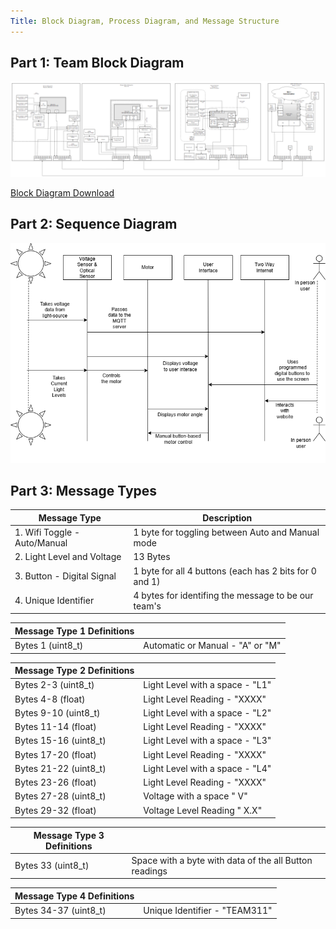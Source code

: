 ```yaml
---
Title: Block Diagram, Process Diagram, and Message Structure 
---
```

## Part 1: Team Block Diagram
<img src="https://raw.githubusercontent.com/EGR314-2025-S-311/T311.github.io/refs/heads/main/images/TeamBLOCK.png">

[Block Diagram Download](https://github.com/EGR314-2025-S-311/T311.github.io/blob/main/images/Team%20Block%20Diagram.pdf)

## Part 2: Sequence Diagram
<img src="https://github.com/EGR314-2025-S-311/T311.github.io/blob/main/images/_Sequence%20Diagram%20.drawio.png?raw=true">

## Part 3: Message Types

| Message Type                              | Description                                                      |
| ----------------------------------------- | ---------------------------------------------------------------- |
| 1. Wifi Toggle - Auto/Manual              | 1 byte for toggling between Auto and Manual mode                 | 
| 2. Light Level and Voltage                | 13 Bytes                                                         |
| 3. Button - Digital Signal                | 1 byte for all 4 buttons (each has 2 bits for 0 and 1)           |
| 4. Unique Identifier                      | 4 bytes for identifing the message to be our team's              | 

| Message Type 1 Definitions                |                                                                  |
| ----------------------------------------- | ---------------------------------------------------------------- |
| Bytes 1 (uint8_t)                        | Automatic or Manual - "A" or "M"                                 |

| Message Type 2 Definitions                |                                                                  |
| ----------------------------------------- | ---------------------------------------------------------------- |
| Bytes 2-3 (uint8_t)                     | Light Level with a space - "L1"                                  |
| Bytes 4-8 (float)                         | Light Level Reading - "XXXX"                                     |
| Bytes 9-10 (uint8_t)                     | Light Level with a space - "L2"                                  |
| Bytes 11-14 (float)                         | Light Level Reading - "XXXX"                                     |
| Bytes 15-16 (uint8_t)                     | Light Level with a space - "L3"                                  |
| Bytes 17-20 (float)                         | Light Level Reading - "XXXX"                                     |
| Bytes 21-22 (uint8_t)                     | Light Level with a space - "L4"                                  |
| Bytes 23-26 (float)                         | Light Level Reading - "XXXX"                                     |
| Bytes 27-28 (uint8_t)                       | Voltage with a space " V"                                        |
| Bytes 29-32 (float)                       | Voltage Level Reading  " X.X"                                    |

| Message Type 3 Definitions                |                                                                  |
| ----------------------------------------- | ---------------------------------------------------------------- |
| Bytes 33 (uint8_t)                     | Space with a byte with data of the all Button readings           |

| Message Type 4 Definitions                |                                                                  |
| ----------------------------------------- | ---------------------------------------------------------------- |
| Bytes 34-37 (uint8_t)                      | Unique Identifier - "TEAM311"                                   |
